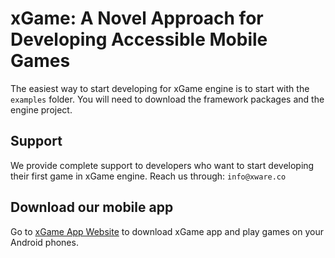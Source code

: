 # xGame: A Novel Approach for Developing Accessible Mobile Games

The easiest way to start developing for xGame engine is to start with the ```examples``` folder. You will need to download the framework packages and the engine project.

## Support
We provide complete support to developers who want to start developing their first game in xGame engine. Reach us through: `info@xware.co`

## Download our mobile app
Go to [xGame App Website](http://xgameapp.com) to download xGame app and play games on your Android phones.
